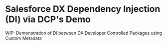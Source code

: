 Salesforce DX Dependency Injection (DI) via DCP's Demo
=======================================================

WIP: Demonstration of DI between DX Developer Controlled Packages using Custom Metadata